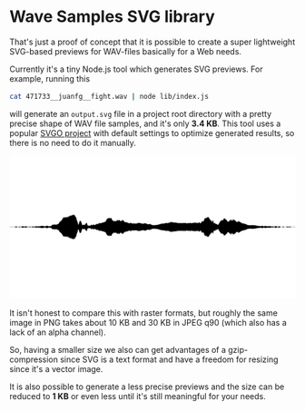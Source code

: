 # Wave Samples SVG library

That's just a proof of concept that it is possible to create a super lightweight SVG-based previews for WAV-files basically for a Web needs.

Currently it's a tiny Node.js tool which generates SVG previews. For example, running this

```bash
cat 471733__juanfg__fight.wav | node lib/index.js
```

will generate an `output.svg` file in a project root directory with a pretty precise shape of WAV file samples, and it's only **3.4 KB**. This tool uses a popular [SVGO project](https://github.com/svg/svgo) with default settings to optimize generated results, so there is no need to do it manually.

![Preview](https://raw.githubusercontent.com/alexey-detr/wave-samples-svg/master/output.svg?sanitize=true)

It isn't honest to compare this with raster formats, but roughly the same image in PNG takes about 10 KB and 30 KB in JPEG q90 (which also has a lack of an alpha channel).

So, having a smaller size we also can get advantages of a gzip-compression since SVG is a text format and have a freedom for resizing since it's a vector image.

It is also possible to generate a less precise previews and the size can be reduced to **1 KB** or even less until it's still meaningful for your needs.
